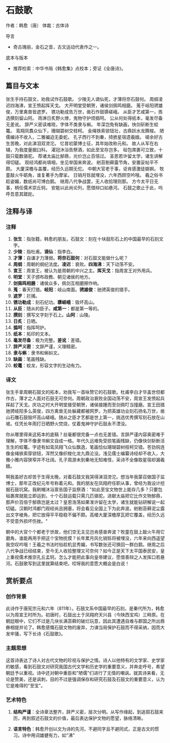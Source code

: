 # 石鼓歌

作者：韩愈（唐）
体裁：古体诗

导言
- 奇古瑰丽，金石之音，古文运动代表作之一。

底本与版本
- 推荐检索：中华书局《韩愈集》点校本；旁证《全唐诗》。

## 篇目与文本

张生手持石鼓文，劝我试作石鼓歌。
少陵无人谪仙死，才薄将奈石鼓何。
周纲凌迟四海沸，宣王愤起挥天戈。
大开明堂受朝贺，诸侯剑佩鸣相磨。
蒐于岐阳骋雄俊，万里禽兽皆遮罗。
镌功勒成告万世，凿石作鼓隳嵯峨。
从臣才艺咸第一，拣选撰刻留山阿。
雨淋日炙野火燎，鬼物守护烦撝呵。
公从何处得纸本，毫发尽备无差讹。
辞严义密读难晓，字体不类隶与蝌。
年深岂免有缺画，快剑斫断生蛟鼍。
鸾翔凤翥众仙下，珊瑚碧树交枝柯。
金绳铁索锁钮壮，古鼎跃水龙腾梭。
陋儒编诗不收入，二雅褊迫无委蛇。
孔子西行不到秦，掎摭星宿遗羲娥。
嗟余好古生苦晚，对此涕泪双滂沱。
忆昔初蒙博士征，其年始改称元和。
故人从军在右辅，为我度量掘臼科。
濯冠沐浴告祭酒，如此至宝存岂多。
毡包席裹可立致，十鼓只载数骆驼。
荐诸太庙比郜鼎，光价岂止百倍过。
圣恩若许留太学，诸生讲解得切磋。
观经鸿都尚填咽，坐见举国来奔波。
剜苔剔藓露节角，安置妥帖平不颇。
大厦深檐与盖覆，经历久远期无佗。
中朝大官老于事，讵肯感激徒媕婀。
牧童敲火牛砺角，谁复著手为摩挲。
日销月铄就埋没，六年西顾空吟哦。
羲之俗书趁姿媚，数纸尚可博白鹅。
继周八代争战罢，无人收拾理则那。
方今太平日无事，柄任儒术崇丘轲。
安能以此尚论列，愿借辩口如悬河。
石鼓之歌止于此，呜呼吾意其蹉跎。

## 注释与译

### 注释

1. **张生**：指张籍，韩愈的朋友。石鼓文：刻在十块鼓形石上的中国最早的石刻文字。
2. **少陵**：指杜甫。**谪仙**：指李白。
3. **才薄**：自谦才力薄弱。**将奈石鼓何**：对石鼓文能做什么呢？
4. **周纲**：周朝的纲纪法度。**凌迟**：衰败。**四海沸**：天下动荡不安。
5. **宣王**：周宣王，被认为是周朝的中兴之主。**挥天戈**：指周宣王对外用兵。
6. **明堂**：天子颁布政教、朝见诸侯的地方。
7. **剑佩鸣相磨**：诸侯众多，佩剑互相磨擦作响。
8. **蒐**：春天打猎。**岐阳**：岐山南面。**骋雄俊**：驰骋英俊的猎手。
9. **遮罗**：拦捕。
10. **镌功勒成**：刻石纪功。**隳嵯峨**：毁坏高山。
11. **从臣**：随从的臣子。**咸第一**：都是第一等的。
12. **撰刻**：撰写文字刻于石上。**山阿**：山陵。
13. **日炙**：日晒。
14. **撝呵**：指挥呵护。
15. **纸本**：拓印的文本。
16. **毫发尽备**：极为完整。**差讹**：差错。
17. **辞严义密**：文辞严谨，义理精密。
18. **隶与蝌**：隶书和蝌蚪文。
19. **缺画**：笔画残缺。
20. **蛟鼍**：蛟龙，形容文字的生动有力。

### 译文

张生手拿周朝石鼓文的拓本，劝我写一首咏赞它的石鼓歌。杜甫李白才华盖世但都作古，薄才之人面对石鼓无可奈何。周朝政治衰败全国动荡不安，周宣王发愤起兵挥起了天戈。庆功之时大开明堂接受朝贺，诸侯接踵而至剑佩叮当撞磨。宣王田猎驰骋岐阳多么英俊，四方禽兽无处躲藏都被网罗。为把英雄功业刻石扬名万世，凿山石雕石鼓毁坏高山嵯峨。随从之臣才艺都是世上第一，挑选优秀撰写刻石放在山坡。任凭长年雨打日晒野火焚烧，仗着鬼神守护石鼓永不湮没。

你从哪里得来这拓本的底稿？丝毫都很完备一点也无差错。言辞严谨内容奥密难于理解，字体不像隶书蝌文自成一格。年代久远难免受损笔画残缺，仍像快剑斩断活生生的蛟鼍。字迹有如鸾凤翔飞众仙飘逸，笔画恰似珊瑚碧树枝柯交错。苍劲钩连像金绳铁索穿锁钮，浑然又像织梭化龙九鼎沦没。浅见儒士编纂诗经却不收入，大雅小雅内容狭窄并不壮阔。孔子周游未到秦地无知难怪，采诗不全像取星宿却漏羲娥。

啊我虽好古却苦于生得太晚，对着石鼓文我哭得涕泪滂沱。想当年我蒙召做国子监博士，那年正改纪元年号称着元和。我的朋友在凤翔府任职从事，曾经为我设计挖掘石鼓坑窝。我刷帽沐浴禀告国子监祭酒："如此至宝文物世上能存几多？只要包毡裹席就能立即运到，十个石鼓运载只需几匹骆驼。进献太庙把它比作文物郜鼎，那声价百倍于郜鼎岂是太过？皇恩浩荡如果准许留在太学，诸生就能钻研解说一起切磋。汉朝时鸿都门观经尚且拥塞，将会看见全国上下为此奔波。剜剔苔藓泥尘露出文字棱角，把它放得平平稳稳不偏不颇。高楼大厦深檐厚瓦把它覆盖，经历久远不受意外损坏伤挫。"

朝中的大官个个都老于世故，他们空无主见岂肯感奋奔波？牧童在鼓上敲火牛用它磨角，谁能再用手把这个宝物抚摸？长年累月风化销铄将被埋没，六年来向西遥望我空叹吟哦！王羲之书法时俗趁机显秀媚，书写数张还可换回一群白鹅。继周之后八代争战已经结束，至今无人收拾整理又可奈何？如今正是天下太平国泰民安，皇上重视儒术推崇孔丘孟轲。怎么才能把此事向皇帝建议，愿借善辩之人发挥口若悬河。石鼓歌写到这里就算结束吧，哎呀我的意愿大概会是白说！

## 赏析要点

### 创作背景

此诗作于唐宪宗元和六年（811年）。石鼓文系中国最早的石刻，是秦代所为，韩愈以为周宣王时所为。初唐时，石鼓出土于凤翔府天兴县（今陕西宝鸡）三畤原。在朝廷眼中，它们不过是几块长满苔藓的破烂玩意，因此其遭遇自难与郡国之所出鼎彝相提并论了。韩愈感慨石鼓文物的废弃，力谏当局保护石鼓而不得采纳，因而大发牢骚，写下长诗《石鼓歌》。

### 主题思想

这首诗表达了诗人对古代文物的珍视与保护之情。诗人以他特有的文学家、史学家的敏感，看到石鼓文对研究我国古代文学和历史学的重要意义，并奔走呼号，希望朝廷予以重视。诗中还对朝中重臣和"陋儒"们进行了无情的嘲讽。就其诗来看，无论是赞美，还是讽刺，目的不过是强调保存和研究石鼓及石鼓文的重要意义，认为它是难得的"至宝"。

### 艺术特色

1. **结构严谨**：全诗章法整齐，辞严义密，层次分明。从写作缘起，到追叙石鼓来历，再到叙述石鼓文的价值，最后表达保护文物的愿望，脉络清晰。

2. **语言特色**：韩愈开创以文为诗的先河，不避同字且不避同式，正是古文的惯习。诗中用词雄健有力，如"沸"